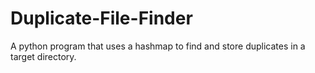 # Duplicate-File-Finder
A python program that uses a hashmap to find and store duplicates in a target directory.
